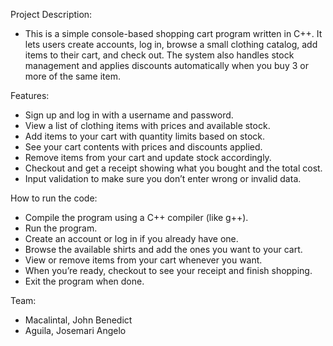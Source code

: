 Project Description:
- This is a simple console-based shopping cart program written in C++. It lets users create accounts, log in, browse a small clothing catalog, add items to their cart, and check out. The system also handles stock management and applies discounts automatically when you buy 3 or more of the same item.

Features:
- Sign up and log in with a username and password.
- View a list of clothing items with prices and available stock.
- Add items to your cart with quantity limits based on stock.
- See your cart contents with prices and discounts applied.
- Remove items from your cart and update stock accordingly.
- Checkout and get a receipt showing what you bought and the total cost.
- Input validation to make sure you don’t enter wrong or invalid data.

How to run the code:
- Compile the program using a C++ compiler (like g++).
- Run the program.
- Create an account or log in if you already have one.
- Browse the available shirts and add the ones you want to your cart.
- View or remove items from your cart whenever you want.
- When you’re ready, checkout to see your receipt and finish shopping.
- Exit the program when done.

Team:
- Macalintal, John Benedict
- Aguila, Josemari Angelo
